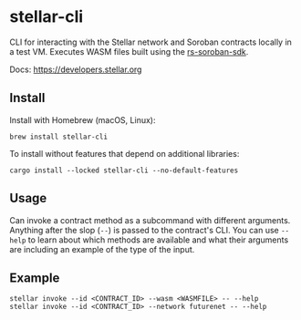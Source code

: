 # stellar-cli

CLI for interacting with the Stellar network and Soroban contracts locally in a test VM. Executes WASM files built using the [rs-soroban-sdk](https://github.com/stellar/rs-soroban-sdk).

Docs: https://developers.stellar.org

## Install

Install with Homebrew (macOS, Linux):

```
brew install stellar-cli
```

To install without features that depend on additional libraries:

```
cargo install --locked stellar-cli --no-default-features
```

## Usage

Can invoke a contract method as a subcommand with different arguments. Anything after the slop (`--`) is passed to the contract's CLI. You can use `--help` to learn about which methods are available and what their arguments are including an example of the type of the input.

## Example

```
stellar invoke --id <CONTRACT_ID> --wasm <WASMFILE> -- --help
stellar invoke --id <CONTRACT_ID> --network futurenet -- --help
```
